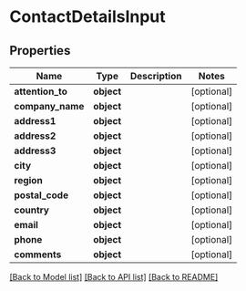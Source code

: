 # ContactDetailsInput

## Properties
Name | Type | Description | Notes
------------ | ------------- | ------------- | -------------
**attention_to** | **object** |  | [optional] 
**company_name** | **object** |  | [optional] 
**address1** | **object** |  | [optional] 
**address2** | **object** |  | [optional] 
**address3** | **object** |  | [optional] 
**city** | **object** |  | [optional] 
**region** | **object** |  | [optional] 
**postal_code** | **object** |  | [optional] 
**country** | **object** |  | [optional] 
**email** | **object** |  | [optional] 
**phone** | **object** |  | [optional] 
**comments** | **object** |  | [optional] 

[[Back to Model list]](../README.md#documentation-for-models) [[Back to API list]](../README.md#documentation-for-api-endpoints) [[Back to README]](../README.md)

